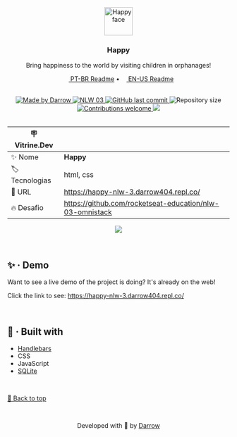 <div align="center" id="top">
  <!-- Logo & Basic info project -->
  <a href="https://happy-nlw-3.darrow404.repl.co/">
    <img src="https://github.com/darrow12/Happy-NLW-3/blob/master/public/images/logo-icon.png" alt="Happy face" height="64"/>
  </a>
  
  <h3>Happy</h3>
  <p>Bring happiness to the world by visiting children in orphanages!</p>

  <!-- Readme languages -->
  <p>
    <a href="README-pt.md"><img src="https://github.com/darrow12/Pop_OS-posInstall/blob/main/.github/br.png" height="12"> PT-BR Readme</a> 
    • 
    <a href="README.md"><img src="https://github.com/darrow12/Pop_OS-posInstall/blob/main/.github/us.png" height="12"> EN-US Readme</a>
  </p>
  
  <br>
  
  <!-- Badges-->
  <a href="https://github.com/darrow12">
    <img src="https://img.shields.io/static/v1?label=Made by&message=Darrow&color=FFD666&labelColor=0CC2CA&style=<STYLE>&logo=github" alt="Made by Darrow" title="Made by Darrow">
  </a>
  <a href="https://lp.rocketseat.com.br/nlw">
    <img src="https://img.shields.io/static/v1?label=NLW&message=03&color=FFD666&labelColor=0CC2CA" alt="NLW 03">
  </a>

  <a href="https://github.com/darrow12/Happy-NLW-3/commits/master">
    <img alt="GitHub last commit" src="https://img.shields.io/github/last-commit/darrow12/Happy-NLW-3?label=Last commit&color=FFD666&labelColor=0CC2CA">
  </a>

  <img alt="Repository size" src="https://img.shields.io/github/repo-size/darrow12/Happy-NLW-3?label=Repo size&color=FFD666&labelColor=0CC2CA">
  <a href="https://github.com/darrow12/Happy-NLW-3/pulls">
    <img alt="Contributions welcome" src="https://img.shields.io/static/v1?label=Contributions&message=welcome!&color=FFD666&labelColor=0CC2CA">
  </a>
  
  
  <a href="https://github.com/darrow12/Happy-NLW-3/blob/master/LICENSE">
    <img src="https://img.shields.io/github/license/darrow12/Happy-NLW-3?color=FFD666&label=License&labelColor=0CC2CA">
  </a>

<br>
<br>

| :placard: Vitrine.Dev |     |
| -------------  | --- |
| :sparkles: Nome        | **Happy**
| :label: Tecnologias | html, css
| :rocket: URL         | https://happy-nlw-3.darrow404.repl.co/
| :fire: Desafio     | https://github.com/rocketseat-education/nlw-03-omnistack

<!-- Inserir imagem com a #vitrinedev ao final do link -->
![](https://user-images.githubusercontent.com/47289706/189036282-6ce0ddc1-36c7-4f43-a2cb-d9b52ee37a2b.png#vitrinedev)
</div>


<br>

## ✨ · Demo

Want to see a live demo of the project is doing? It's already on the web!

Click the link to see: https://happy-nlw-3.darrow404.repl.co/

<br>

## 🚀 · Built with
- [Handlebars](https://handlebarsjs.com/)
- CSS
- JavaScript
- [SQLite](https://www.sqlite.org/)

<br>

<a href='#top'>🔼 Back to top</a>

<br>

<p align="center">Developed with 💛 by <a href="https://github.com/darrow12">Darrow</a></p>
